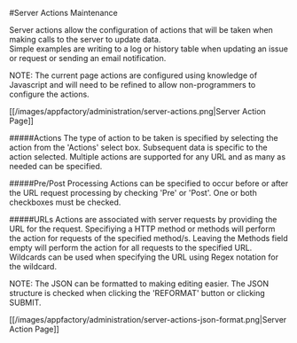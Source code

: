 #Server Actions Maintenance

Server actions allow the configuration of actions that will be taken when making calls to the server to update data.  
Simple examples are writing to a log or history table when updating an issue or request or sending an email notification.

NOTE: The current page actions are configured using knowledge of Javascript and will need to be refined to allow 
non-programmers to configure the actions.

[[/images/appfactory/administration/server-actions.png|Server Action Page]]

#####Actions
The type of action to be taken is specified by selecting the action from the 'Actions' select box.  Subsequent data is
specific to the action selected.  Multiple actions are supported for any URL and as many as needed can be specified.

#####Pre/Post Processing
Actions can be specified to occur before or after the URL request processing by checking 'Pre' or 'Post'.  One or both 
checkboxes must be checked.

#####URLs
Actions are associated with server requests by providing the URL for the request.  Specifiying a HTTP method or methods 
will perform the action for requests of the specified method/s.  Leaving the Methods field empty will perform the action 
for all requests to the specified URL.  Wildcards can be used when specifying the URL using Regex notation for the 
wildcard. 

NOTE: The JSON can be formatted to making editing easier.  The JSON structure is checked when clicking the 'REFORMAT'
button or clicking SUBMIT.

[[/images/appfactory/administration/server-actions-json-format.png|Server Action Page]]
